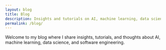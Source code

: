 ```yaml
---
layout: blog
title: Blog
description: Insights and tutorials on AI, machine learning, data science, and software engineering
permalink: /blog/
---
```


Welcome to my blog where I share insights, tutorials, and thoughts about AI, machine learning, data science, and software engineering.